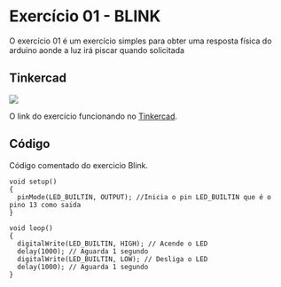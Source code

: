 # Exercício 01 - BLINK

O exercício 01 é um exercício simples para obter uma resposta física do arduino aonde a luz irá piscar quando solicitada

## Tinkercad

![](https://csg.tinkercad.com/things/6Xe5qFIot3z/t725.png?rev=1618689639508000000&s=&v=1&type=circuits)

O link do exercício funcionando no [Tinkercad](https://www.tinkercad.com/things/6Xe5qFIot3z-exercicio-1).


## Código
Código comentado do exercicio Blink.

````
void setup()
{
  pinMode(LED_BUILTIN, OUTPUT); //Inicia o pin LED_BUILTIN que é o pino 13 como saida
}

void loop()
{
  digitalWrite(LED_BUILTIN, HIGH); // Acende o LED 
  delay(1000); // Aguarda 1 segundo
  digitalWrite(LED_BUILTIN, LOW); // Desliga o LED
  delay(1000); // Aguarda 1 segundo
}
````
